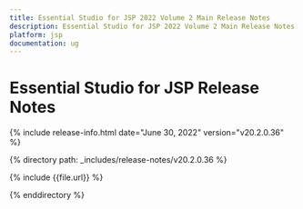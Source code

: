 ```yaml
---
title: Essential Studio for JSP 2022 Volume 2 Main Release Notes  
description: Essential Studio for JSP 2022 Volume 2 Main Release Notes  
platform: jsp
documentation: ug
---
```


# Essential Studio for JSP  Release Notes  

{% include release-info.html date="June 30, 2022"  version="v20.2.0.36" %} 

{% directory path: _includes/release-notes/v20.2.0.36 %}

{% include {{file.url}} %}

{% enddirectory %}